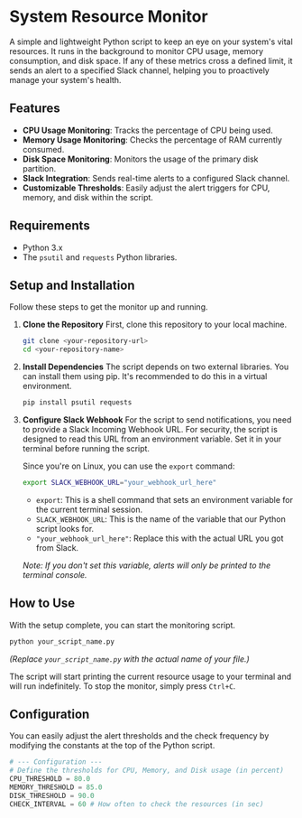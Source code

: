 # System Resource Monitor

A simple and lightweight Python script to keep an eye on your system's vital resources. It runs in the background to monitor CPU usage, memory consumption, and disk space. If any of these metrics cross a defined limit, it sends an alert to a specified Slack channel, helping you to proactively manage your system's health.

## Features

-   **CPU Usage Monitoring**: Tracks the percentage of CPU being used.
-   **Memory Usage Monitoring**: Checks the percentage of RAM currently consumed.
-   **Disk Space Monitoring**: Monitors the usage of the primary disk partition.
-   **Slack Integration**: Sends real-time alerts to a configured Slack channel.
-   **Customizable Thresholds**: Easily adjust the alert triggers for CPU, memory, and disk within the script.

## Requirements

-   Python 3.x
-   The `psutil` and `requests` Python libraries.

## Setup and Installation

Follow these steps to get the monitor up and running.

1.  **Clone the Repository**
    First, clone this repository to your local machine.

    ```bash
    git clone <your-repository-url>
    cd <your-repository-name>
    ```

2.  **Install Dependencies**
    The script depends on two external libraries. You can install them using pip. It's recommended to do this in a virtual environment.

    ```bash
    pip install psutil requests
    ```

3.  **Configure Slack Webhook**
    For the script to send notifications, you need to provide a Slack Incoming Webhook URL. For security, the script is designed to read this URL from an environment variable. Set it in your terminal before running the script.

    Since you're on Linux, you can use the `export` command:

    ```bash
    export SLACK_WEBHOOK_URL="your_webhook_url_here"
    ```
    -   `export`: This is a shell command that sets an environment variable for the current terminal session.
    -   `SLACK_WEBHOOK_URL`: This is the name of the variable that our Python script looks for.
    -   `"your_webhook_url_here"`: Replace this with the actual URL you got from Slack.

    *Note: If you don't set this variable, alerts will only be printed to the terminal console.*


## How to Use

With the setup complete, you can start the monitoring script.

```bash
python your_script_name.py
```
*(Replace `your_script_name.py` with the actual name of your file.)*

The script will start printing the current resource usage to your terminal and will run indefinitely. To stop the monitor, simply press `Ctrl+C`.


## Configuration

You can easily adjust the alert thresholds and the check frequency by modifying the constants at the top of the Python script.

```python
# --- Configuration ---
# Define the thresholds for CPU, Memory, and Disk usage (in percent)
CPU_THRESHOLD = 80.0
MEMORY_THRESHOLD = 85.0
DISK_THRESHOLD = 90.0
CHECK_INTERVAL = 60 # How often to check the resources (in sec)
